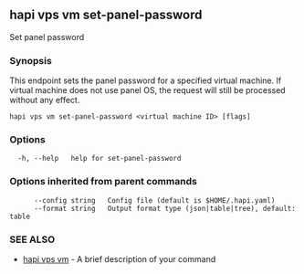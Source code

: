 ## hapi vps vm set-panel-password

Set panel password

### Synopsis

This endpoint sets the panel password for a specified virtual machine. 
If virtual machine does not use panel OS, the request will still be processed without any effect.

```
hapi vps vm set-panel-password <virtual machine ID> [flags]
```

### Options

```
  -h, --help   help for set-panel-password
```

### Options inherited from parent commands

```
      --config string   Config file (default is $HOME/.hapi.yaml)
      --format string   Output format type (json|table|tree), default: table
```

### SEE ALSO

* [hapi vps vm](hapi_vps_vm.md)	 - A brief description of your command

